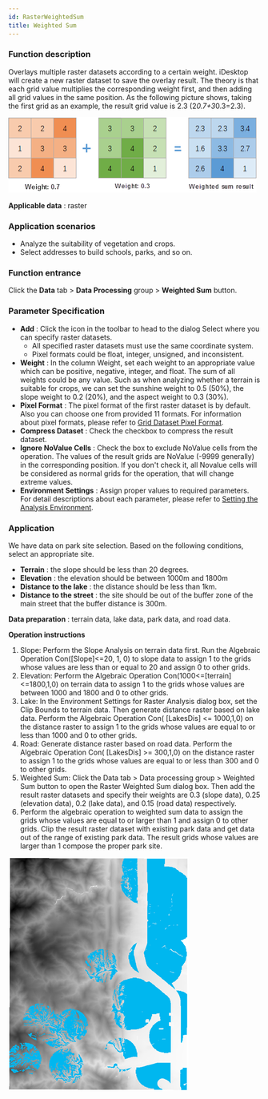 ```yaml
---
id: RasterWeightedSum
title: Weighted Sum
---
```

### Function description

Overlays multiple raster datasets according to a certain weight. iDesktop will
create a new raster dataset to save the overlay result. The theory is that
each grid value multiplies the corresponding weight first, and then adding all
grid values in the same position. As the following picture shows, taking the
first grid as an example, the result grid value is 2.3 (2*0.7+3*0.3=2.3).

![](img/WeightedSum.png)  

  
**Applicable data** : raster

### Application scenarios

* Analyze the suitability of vegetation and crops.
* Select addresses to build schools, parks, and so on.

### Function entrance

Click the **Data** tab > **Data Processing** group > **Weighted Sum** button.

### Parameter Specification

* **Add** : Click the icon in the toolbar to head to the dialog Select where you can specify raster datasets. 
  * All specified raster datasets must use the same coordinate system.
  * Pixel formats could be float, integer, unsigned, and inconsistent. 
* **Weight** : In the column Weight, set each weight to an appropriate value which can be positive, negative, integer, and float. The sum of all weights could be any value. Such as when analyzing whether a terrain is suitable for crops, we can set the sunshine weight to 0.5 (50%), the slope weight to 0.2 (20%), and the aspect weight to 0.3 (30%). 
* **Pixel Format** : The pixel format of the first raster dataset is by default. Also you can choose one from provided 11 formats. For information about pixel formats, please refer to [Grid Dataset Pixel Format](../../Analyst/VectorRasterConvert/PixelFormat).
* **Compress Dataset** : Check the checkbox to compress the result dataset.
* **Ignore NoValue Cells** : Check the box to exclude NoValue cells from the operation. The values of the result grids are NoValue (-9999 generally) in the corresponding position. If you don't check it, all Novalue cells will be considered as normal grids for the operation, that will change extreme values.
* **Environment Settings** : Assign proper values to required parameters. For detail descriptions about each parameter, please refer to [Setting the Analysis Environment](../../Analyst/Raster/AnalystEnvironment).

### Application

We have data on park site selection. Based on the following conditions, select an appropriate site.

* **Terrain** : the slope should be less than 20 degrees.
* **Elevation** : the elevation should be between 1000m and 1800m
* **Distance to the lake** : the distance should be less than 1km.
* **Distance to the street** : the site should be out of the buffer zone of the main street that the buffer distance is 300m.

**Data preparation** : terrain data, lake data, park data, and road data.

**Operation instructions**

1. Slope: Perform the Slope Analysis on terrain data first. Run the Algebraic Operation Con([Slope]<=20, 1, 0) to slope data to assign 1 to the grids whose values are less than or equal to 20 and assign 0 to other grids.
2. Elevation: Perform the Algebraic Operation Con(1000<=[terrain]<=1800,1,0) on terrain data to assign 1 to the grids whose values are between 1000 and 1800 and 0 to other grids.
3. Lake: In the Environment Settings for Raster Analysis dialog box, set the Clip Bounds to terrain data. Then generate distance raster based on lake data. Perform the Algebraic Operation Con( [LakesDis] <= 1000,1,0) on the distance raster to assign 1 to the grids whose values are equal to or less than 1000 and 0 to other grids. 
4. Road: Generate distance raster based on road data. Perform the Algebraic Operation Con( [LakesDis] >= 300,1,0) on the distance raster to assign 1 to the grids whose values are equal to or less than 300 and 0 to other grids.
5. Weighted Sum: Click the Data tab > Data processing group > Weighted Sum button to open the Raster Weighted Sum dialog box. Then add the result raster datasets and specify their weights are 0.3 (slope data), 0.25 (elevation data), 0.2 (lake data), and 0.15 (road data) respectively.
6. Perform the algebraic operation to weighted sum data to assign the grids whose values are equal to or larger than 1 and assign 0 to other grids. Clip the result raster dataset with existing park data and get data out of the range of existing park data. The result grids whose values are larger than 1 compose the proper park site.  

![](img/WeightedSumResult.png)  

  


